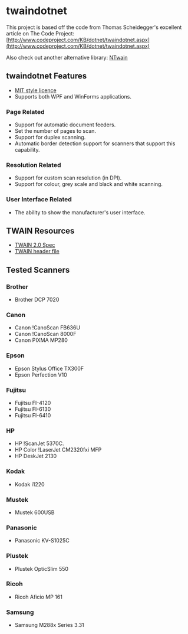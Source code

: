 # twaindotnet

This project is based off the code from Thomas Scheidegger's excellent article on The Code Project: [http://www.codeproject.com/KB/dotnet/twaindotnet.aspx](http://www.codeproject.com/KB/dotnet/twaindotnet.aspx)

Also check out another alternative library: [NTwain](http://www.nuget.org/packages/NTwain/)


## twaindotnet Features
  * [MIT style licence](License.txt)
  * Supports both WPF and WinForms applications.

### Page Related
  * Support for automatic document feeders.
  * Set the number of pages to scan.
  * Support for duplex scanning.
  * Automatic border detection support for scanners that support this capability.

### Resolution Related
  * Support for custom scan resolution (in DPI).
  * Support for colour, grey scale and black and white scanning.

### User Interface Related
  * The ability to show the manufacturer's user interface.
  
  

## TWAIN Resources
  
  * [TWAIN 2.0 Spec](http://www.twain.org/docs/TWAIN_2_Spec.pdf)
  * [TWAIN header file](http://www.twain.org/devfiles/twain.h)
 
 
  
## Tested Scanners

### Brother
   * Brother DCP 7020

### Canon
   * Canon !CanoScan FB636U
   * Canon !CanoScan 8000F
   * Canon PIXMA MP280

### Epson
   * Epson Stylus Office TX300F
   * Epson Perfection V10

### Fujitsu
   * Fujitsu FI-4120
   * Fujitsu FI-6130
   * Fujitsu FI-6410

### HP
   * HP !ScanJet 5370C.
   * HP Color !LaserJet CM2320fxi MFP
   * HP DeskJet 2130

### Kodak
   * Kodak i1220

### Mustek
   * Mustek 600USB

### Panasonic
   * Panasonic KV-S1025C
   
### Plustek
   * Plustek OpticSlim 550

### Ricoh
   * Ricoh Aficio MP 161
   
### Samsung
   * Samsung M288x Series 3.31
   
